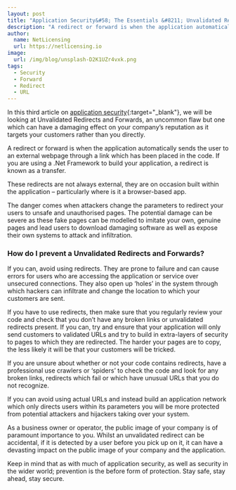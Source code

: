 ```yaml
---
layout: post
title: "Application Security&#58; The Essentials &#8211; Unvalidated Redirects and Forwards"
description: "A redirect or forward is when the application automatically sends the user to an external webpage through a link which has been placed in the code"
author:
  name: NetLicensing
  url: https://netlicensing.io
image:
  url: /img/blog/unsplash-D2K1UZr4vxk.png
tags:
  - Security
  - Forward
  - Redirect
  - URL
---
```


In this third article on [application security](https://www.google.com/search?q=site%3Anetlicensing.io%20Application%20Security%20Essentials "Application Security Essentials"){:target="_blank"}, we will be looking at Unvalidated Redirects and Forwards, an uncommon flaw but one which can have a damaging effect on your company’s reputation as it targets your customers rather than you directly.

A redirect or forward is when the application automatically sends the user to an external webpage through a link which has been placed in the code. If you are using a .Net Framework to build your application, a redirect is known as a transfer.

These redirects are not always external, they are on occasion built within the application – particularly where is it a browser-based app.

The danger comes when attackers change the parameters to redirect your users to unsafe and unauthorised pages. The potential damage can be severe as these fake pages can be modelled to imitate your own, genuine pages and lead users to download damaging software as well as expose their own systems to attack and infiltration.

### How do I prevent a Unvalidated Redirects and Forwards?

If you can, avoid using redirects. They are prone to failure and can cause errors for users who are accessing the application or service over unsecured connections. They also open up ‘holes’ in the system through which hackers can infiltrate and change the location to which your customers are sent.

If you have to use redirects, then make sure that you regularly review your code and check that you don’t have any broken links or unvalidated redirects present. If you can, try and ensure that your application will only send customers to validated URLs and try to build in extra-layers of security to pages to which they are redirected. The harder your pages are to copy, the less likely it will be that your customers will be tricked.

If you are unsure about whether or not your code contains redirects, have a professional use crawlers or ‘spiders’ to check the code and look for any broken links, redirects which fail or which have unusual URLs that you do not recognize.

If you can avoid using actual URLs and instead build an application network which only directs users within its parameters you will be more protected from potential attackers and hijackers taking over your system.

As a business owner or operator, the public image of your company is of paramount importance to you. Whilst an unvalidated redirect can be accidental, if it is detected by a user before you pick up on it, it can have a devasting impact on the public image of your company and the application.

Keep in mind that as with much of application security, as well as security in the wider world; prevention is the before form of protection. Stay safe, stay ahead, stay secure.
